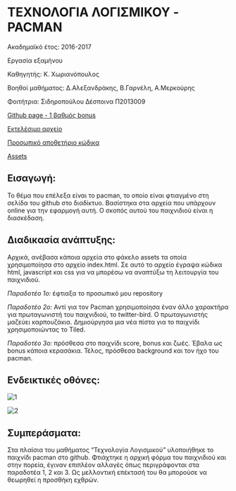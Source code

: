 # ΤΕΧΝΟΛΟΓΙΑ ΛΟΓΙΣΜΙΚΟΥ - PACMAN

Ακαδημαϊκό έτος: 2016-2017

Εργασία εξαμήνου

Καθηγητής: Κ. Χωριανόπουλος

Βοηθοί μαθήματος: Δ.Αλεξανδράκης, Β.Γαρνέλη, Α.Μερκούρης

Φοιτήτρια: Σιδηροπούλου Δέσποινα Π2013009

[Github page - 1 βαθμός bonus](https://p13sidi.github.io/swpages/)

[Εκτελέσιμο αρχείο](https://p13sidi.github.io/pacman/)

[Προσωπικό αποθετήριο κώδικα](https://github.com/p13sidi/pacman/blob/master/index.html)

[Assets](https://github.com/p13sidi/pacman/tree/master/assets)



## Εισαγωγή: 
Το θέμα που επέλεξα είναι το pacman, το οποίο είναι φτιαγμένο στη σελίδα του github στο διαδίκτυο. Βασίστηκα στα αρχεία που υπάρχουν online για την εφαρμογή αυτή. Ο σκοπός αυτού του παιχνιδιού είναι η διασκέδαση. 

## Διαδικασία ανάπτυξης: 
Αρχικά, ανέβασα κάποια αρχεία στο φάκελο assets τα οποία χρησιμοποίησα στο αρχείο index.html. Σε αυτό το αρχείο έγραψα κώδικα html, javascript και css για να μπορέσω να αναπτύξω τη λειτουργία του παιχνιδιού. 

*Παραδοτέο 1ο:* έφτιαξα το προσωπικό μου repository

*Παραδοτέο 2ο:* Αντί για τον Pacman χρησιμοποίησα έναν άλλο χαρακτήρα για πρωταγωνιστή του παιχνιδιού, το twitter-bird. O πρωταγωνιστής μαζεύει καρπουζάκια. Δημιούργησα μια νέα πίστα για το παιχνίδι χρησιμοποιώντας το Tiled. 

*Παραδοτέο 3ο:* πρόσθεσα στο παιχνίδι score, bonus και ζωές. Έβαλα ως bonus κάποια κερασάκια. Τέλος, πρόσθεσα background και τον ήχο του pacman.

## Ενδεικτικές οθόνες:

![1](http://i.imgur.com/WCtxYuv.png)

![2](http://i.imgur.com/cJrWzf8.png)

## Συμπεράσματα: 
Στα πλαίσια του μαθήματος “Τεχνολογία Λογισμικού” υλοποιήθηκε το παιχνίδι pacman στο github. Φτιάχτηκε η αρχική φόρμα του παιχνιδιού και στην πορεία, έγιναν επιπλέον αλλαγές όπως περιγράφονται στα παραδοτέα 1, 2 και 3. Ως μελλοντική επέκτασή του θα μπορούσε να θεωρηθεί η προσθήκη εχθρών.
